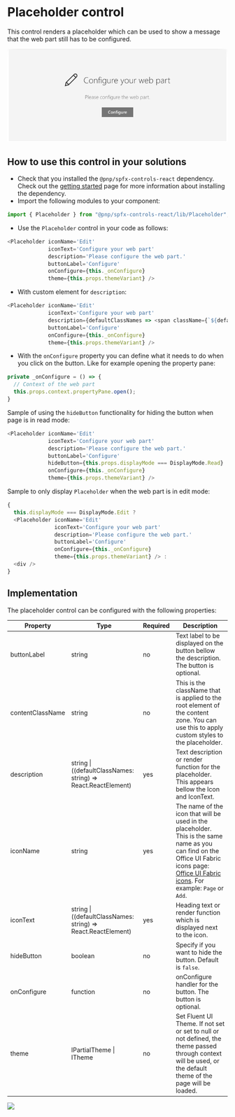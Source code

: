 # Placeholder control

This control renders a placeholder which can be used to show a message that the web part still has to be configured.

![Placeholder control output](../assets/Placeholder.png)

## How to use this control in your solutions

- Check that you installed the `@pnp/spfx-controls-react` dependency. Check out the [getting started](../../#getting-started) page for more information about installing the dependency.
- Import the following modules to your component:

```TypeScript
import { Placeholder } from "@pnp/spfx-controls-react/lib/Placeholder";
```

- Use the `Placeholder` control in your code as follows:

```TypeScript
<Placeholder iconName='Edit'
             iconText='Configure your web part'
             description='Please configure the web part.'
             buttonLabel='Configure'
             onConfigure={this._onConfigure}
             theme={this.props.themeVariant} />
```

- With custom element for `description`:

```TypeScript
<Placeholder iconName='Edit'
             iconText='Configure your web part'
             description={defaultClassNames => <span className={`${defaultClassNames} ${additionalStyles}`}>Please configure the web part.</span>}
             buttonLabel='Configure'
             onConfigure={this._onConfigure}
             theme={this.props.themeVariant} />
```

- With the `onConfigure` property you can define what it needs to do when you click on the button. Like for example opening the property pane:

```typescript
private _onConfigure = () => {
  // Context of the web part
  this.props.context.propertyPane.open();
}
```

Sample of using the `hideButton` functionality for hiding the button when page is in read mode:

```TypeScript
<Placeholder iconName='Edit'
             iconText='Configure your web part'
             description='Please configure the web part.'
             buttonLabel='Configure'
             hideButton={this.props.displayMode === DisplayMode.Read}
             onConfigure={this._onConfigure}
             theme={this.props.themeVariant} />
```

Sample to only display `Placeholder` when the web part is in edit mode:

```TypeScript
{
  this.displayMode === DisplayMode.Edit ?
  <Placeholder iconName='Edit'
               iconText='Configure your web part'
               description='Please configure the web part.'
               buttonLabel='Configure'
               onConfigure={this._onConfigure}
               theme={this.props.themeVariant} /> :
  <div />
}
```

## Implementation

The placeholder control can be configured with the following properties:

| Property | Type | Required | Description |
| ---- | ---- | ---- | ---- |
| buttonLabel | string | no | Text label to be displayed on the button bellow the description. The button is optional. |
| contentClassName | string | no | This is the className that is applied to the root element of the content zone. You can use this to apply custom styles to the placeholder. |
| description | string \| ((defaultClassNames: string) =&gt; React.ReactElement) | yes | Text description or render function for the placeholder. This appears bellow the Icon and IconText. |
| iconName | string | yes | The name of the icon that will be used in the placeholder. This is the same name as you can find on the Office UI Fabric icons page: [Office UI Fabric icons](https://dev.office.com/fabric#/styles/icons). For example: `Page` or `Add`. |
| iconText | string \| ((defaultClassNames: string) =&gt; React.ReactElement) | yes | Heading text or render function which is displayed next to the icon. |
| hideButton | boolean | no | Specify if you want to hide the button. Default is `false`. |
| onConfigure | function | no | onConfigure handler for the button. The button is optional. |
| theme | IPartialTheme \| ITheme | no | Set Fluent UI Theme. If not set or set to null or not defined, the theme passed through context will be used, or the default theme of the page will be loaded. |

![](https://telemetry.sharepointpnp.com/sp-dev-fx-controls-react/wiki/controls/Placeholder)
